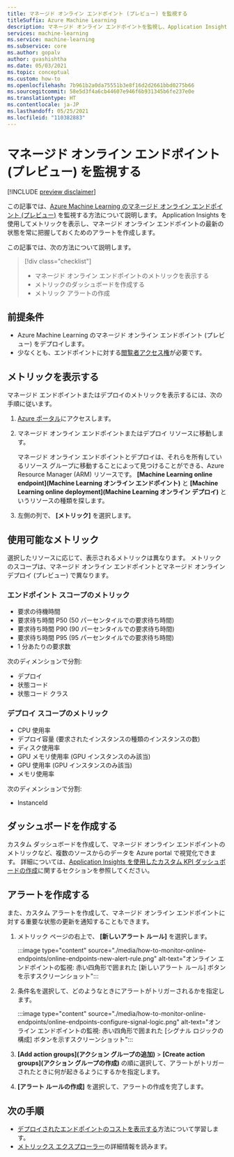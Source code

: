 ```yaml
---
title: マネージド オンライン エンドポイント (プレビュー) を監視する
titleSuffix: Azure Machine Learning
description: マネージド オンライン エンドポイントを監視し、Application Insights を使用してアラートを作成します。
services: machine-learning
ms.service: machine-learning
ms.subservice: core
ms.author: gopalv
author: gvashishtha
ms.date: 05/03/2021
ms.topic: conceptual
ms.custom: how-to
ms.openlocfilehash: 7b961b2a0da75551b3e8f16d2d2661bbd0275b66
ms.sourcegitcommit: 58e5d3f4a6cb44607e946f6b931345b6fe237e0e
ms.translationtype: HT
ms.contentlocale: ja-JP
ms.lasthandoff: 05/25/2021
ms.locfileid: "110382883"
---
```

# <a name="monitor-managed-online-endpoints-preview"></a>マネージド オンライン エンドポイント (プレビュー) を監視する

[!INCLUDE [preview disclaimer](../../includes/machine-learning-preview-generic-disclaimer.md)]

この記事では、[Azure Machine Learning のマネージド オンライン エンドポイント (プレビュー)](concept-endpoints.md) を監視する方法について説明します。 Application Insights を使用してメトリックを表示し、マネージド オンライン エンドポイントの最新の状態を常に把握しておくためのアラートを作成します。

この記事では、次の方法について説明します。

> [!div class="checklist"]
> * マネージド オンライン エンドポイントのメトリックを表示する
> * メトリックのダッシュボードを作成する
> * メトリック アラートの作成

## <a name="prerequisites"></a>前提条件

- Azure Machine Learning のマネージド オンライン エンドポイント (プレビュー) をデプロイします。
- 少なくとも、エンドポイントに対する[閲覧者アクセス権](../role-based-access-control/role-assignments-portal.md)が必要です。

## <a name="view-metrics"></a>メトリックを表示する

マネージド エンドポイントまたはデプロイのメトリックを表示するには、次の手順に従います。
1. [Azure ポータル](https://portal.azure.com)にアクセスします。
1. マネージド オンライン エンドポイントまたはデプロイ リソースに移動します。

    マネージド オンライン エンドポイントとデプロイは、それらを所有しているリソース グループに移動することによって見つけることができる、Azure Resource Manager (ARM) リソースです。 **[Machine Learning online endpoint]\(Machine Learning オンライン エンドポイント\)** と **[Machine Learning online deployment]\(Machine Learning オンライン デプロイ\)** というリソースの種類を探します。

1. 左側の列で、 **[メトリック]** を選択します。

## <a name="available-metrics"></a>使用可能なメトリック

選択したリソースに応じて、表示されるメトリックは異なります。 メトリックのスコープは、マネージド オンライン エンドポイントとマネージド オンライン デプロイ (プレビュー) で異なります。

### <a name="metrics-at-endpoint-scope"></a>エンドポイント スコープのメトリック

- 要求の待機時間
- 要求待ち時間 P50 (50 パーセンタイルでの要求待ち時間)
- 要求待ち時間 P90 (90 パーセンタイルでの要求待ち時間)
- 要求待ち時間 P95 (95 パーセンタイルでの要求待ち時間)
- 1 分あたりの要求数

次のディメンションで分割:

- デプロイ
- 状態コード
- 状態コード クラス

### <a name="metrics-at-deployment-scope"></a>デプロイ スコープのメトリック

- CPU 使用率
- デプロイ容量 (要求されたインスタンスの種類のインスタンスの数)
- ディスク使用率
- GPU メモリ使用率 (GPU インスタンスのみ該当)
- GPU 使用率 (GPU インスタンスのみ該当)
- メモリ使用率

次のディメンションで分割:

- InstanceId

## <a name="create-a-dashboard"></a>ダッシュボードを作成する

カスタム ダッシュボードを作成して、マネージド オンライン エンドポイントのメトリックなど、複数のソースからのデータを Azure portal で視覚化できます。 詳細については、[Application Insights を使用したカスタム KPI ダッシュボードの作成](../azure-monitor/app/tutorial-app-dashboards.md#add-custom-metric-chart)に関するセクションを参照してください。
    
## <a name="create-an-alert"></a>アラートを作成する

また、カスタム アラートを作成して、マネージド オンライン エンドポイントに対する重要な状態の更新を通知することもできます。

1. メトリック ページの右上で、 **[新しいアラート ルール]** を選択します。

    :::image type="content" source="./media/how-to-monitor-online-endpoints/online-endpoints-new-alert-rule.png" alt-text="オンライン エンドポイントの監視: 赤い四角形で囲まれた [新しいアラート ルール] ボタンを示すスクリーンショット":::

1. 条件名を選択して、どのようなときにアラートがトリガーされるかを指定します。

    :::image type="content" source="./media/how-to-monitor-online-endpoints/online-endpoints-configure-signal-logic.png" alt-text="オンライン エンドポイントの監視: 赤い四角形で囲まれた [シグナル ロジックの構成] ボタンを示すスクリーンショット":::

1. **[Add action groups]\(アクション グループの追加\)**  >  **[Create action groups]\(アクション グループの作成\)** の順に選択して、アラートがトリガーされたときに何が起きるようにするかを指定します。

1. **[アラート ルールの作成]** を選択して、アラートの作成を完了します。


## <a name="next-steps"></a>次の手順

* [デプロイされたエンドポイントのコストを表示する](./how-to-view-online-endpoints-costs.md)方法について学習します。
* [メトリックス エクスプローラー](../azure-monitor/essentials/metrics-charts.md)の詳細情報を読みます。